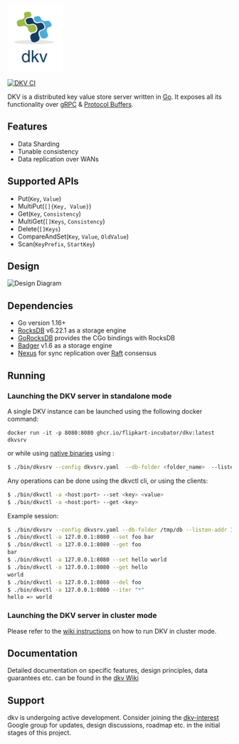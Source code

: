 
![dkv logo](https://github.com/flipkart-incubator/dkv/raw/master/docs/dkv.png)

[![DKV CI](https://github.com/flipkart-incubator/dkv/actions/workflows/main.yml/badge.svg?branch=master)](https://github.com/flipkart-incubator/dkv/actions/workflows/main.yml) 

DKV is a distributed key value store server written in [Go](https://golang.org). It exposes all its functionality over
[gRPC](http://www.grpc.io) & [Protocol Buffers](https://developers.google.com/protocol-buffers/).

## Features
- Data Sharding
- Tunable consistency
- Data replication over WANs

## Supported APIs

- Put(`Key`, `Value`)
- MultiPut(`[]{Key, Value}`)
- Get(`Key`, `Consistency`)
- MultiGet(`[]Keys`, `Consistency`)
- Delete(`[]Keys`)
- CompareAndSet(`Key`, `Value`, `OldValue`)
- Scan(`KeyPrefix`, `StartKey`)

## Design
![Design Diagram](https://user-images.githubusercontent.com/709368/188138895-bb23d0d0-c293-40ff-bc16-31e258ba5c02.jpg)

## Dependencies
- Go version 1.16+
- [RocksDB](https://github.com/facebook/rocksdb) v6.22.1 as a storage engine
- [GoRocksDB](https://github.com/flipkart-incubator/gorocksdb) provides the CGo bindings with RocksDB
- [Badger](https://github.com/dgraph-io/badger) v1.6 as a storage engine
- [Nexus](https://github.com/flipkart-incubator/nexus) for sync replication over [Raft](https://raft.github.io/) consensus

## Running 

### Launching the DKV server in standalone mode

A single DKV instance can be launched using the following docker command:

```
docker run -it -p 8080:8080 ghcr.io/flipkart-incubator/dkv:latest dkvsrv
```

or while using [native binaries](https://github.com/flipkart-incubator/dkv/wiki/Running-dkv) using :


```bash
$ ./bin/dkvsrv --config dkvsrv.yaml  --db-folder <folder_name>  --listen-addr <host:port>
```

Any operations can be done using the dkvctl cli, or using the clients:

```bash
$ ./bin/dkvctl -a <host:port> --set <key> <value>
$ ./bin/dkvctl -a <host:port> --get <key>
```

Example session:
```bash
$ ./bin/dkvsrv --config dkvsrv.yaml --db-folder /tmp/db --listen-addr 127.0.0.1:8080
$ ./bin/dkvctl -a 127.0.0.1:8080 --set foo bar
$ ./bin/dkvctl -a 127.0.0.1:8080 --get foo
bar
$ ./bin/dkvctl -a 127.0.0.1:8080 --set hello world
$ ./bin/dkvctl -a 127.0.0.1:8080 --get hello
world
$ ./bin/dkvctl -a 127.0.0.1:8080 --del foo
$ ./bin/dkvctl -a 127.0.0.1:8080 --iter "*"
hello => world
```

### Launching the DKV server in cluster mode

Please refer to the [wiki instructions](https://github.com/flipkart-incubator/dkv/wiki/Running-dkv) on how to run DKV in cluster mode.

## Documentation
Detailed documentation on specific features, design principles, data guarantees etc. can be found in the [dkv Wiki](https://github.com/flipkart-incubator/dkv/wiki)

## Support
dkv is undergoing active development. Consider joining the [dkv-interest](https://groups.google.com/forum/#!forum/dkv-interest) Google group for updates, design discussions, roadmap etc. in the initial stages of this project.
